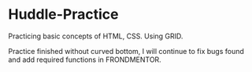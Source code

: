 # Huddle-Practice
Practicing basic concepts of HTML, CSS. Using GRID.


Practice finished without curved bottom, I will continue to fix bugs found and add required functions in FRONDMENTOR.
